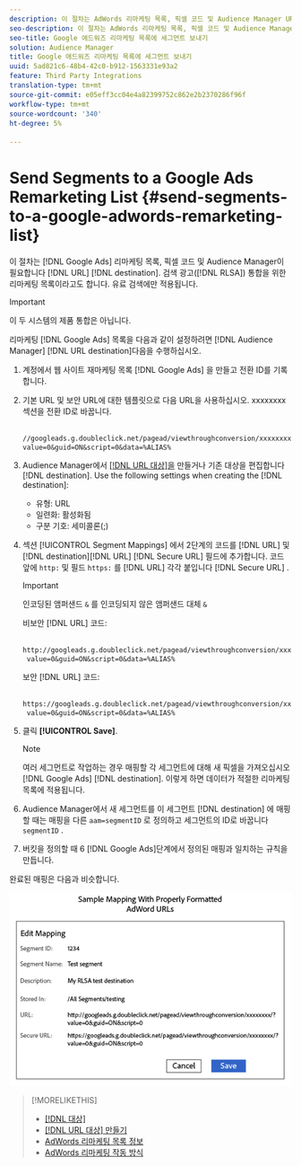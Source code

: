 ```yaml
---
description: 이 절차는 AdWords 리마케팅 목록, 픽셀 코드 및 Audience Manager URL 대상이 필요합니다. RLSA(Search Ads) 통합을 위한 리마케팅 목록이라고도 합니다. 유료 검색에만 적용됩니다.
seo-description: 이 절차는 AdWords 리마케팅 목록, 픽셀 코드 및 Audience Manager URL 대상이 필요합니다. RLSA(Search Ads) 통합을 위한 리마케팅 목록이라고도 합니다. 유료 검색에만 적용됩니다.
seo-title: Google 애드워즈 리마케팅 목록에 세그먼트 보내기
solution: Audience Manager
title: Google 애드워즈 리마케팅 목록에 세그먼트 보내기
uuid: 5ad821c6-48b4-42c0-b912-1563331e93a2
feature: Third Party Integrations
translation-type: tm+mt
source-git-commit: e05eff3cc04e4a82399752c862e2b2370286f96f
workflow-type: tm+mt
source-wordcount: '340'
ht-degree: 5%

---
```



# Send Segments to a Google Ads Remarketing List {#send-segments-to-a-google-adwords-remarketing-list}

이 절차는 [!DNL Google Ads] 리마케팅 목록, 픽셀 코드 및 Audience Manager이 필요합니다 [!DNL URL] [!DNL destination]. 검색 광고([!DNL RLSA]) 통합을 위한 리마케팅 목록이라고도 합니다. 유료 검색에만 적용됩니다.

>[!IMPORTANT]
>이 두 시스템의 제품 통합은 아닙니다.

리마케팅 [!DNL Google Ads] 목록을 다음과 같이 설정하려면 [!DNL Audience Manager] [!DNL URL destination]다음을 수행하십시오.

1. 계정에서 웹 사이트 재마케팅 목록 [!DNL Google Ads] 을 [](https://support.google.com/adwords/answer/2454064?hl=en) 만들고 전환 ID를 기록합니다.
1. 기본 URL 및 보안 URL에 대한 템플릿으로 다음 URL을 사용하십시오. xxxxxxxx 섹션을 전환 ID로 바꿉니다.

   ```
    //googleads.g.doubleclick.net/pagead/viewthroughconversion/xxxxxxxx/?value=0&guid=ON&script=0&data=%ALIAS%
   ```

1. Audience Manager에서 [[!DNL URL 대상]을](../../features/destinations/create-url-destination.md) 만들거나 기존 대상을 편집합니다 [!DNL destination]. Use the following settings when creating the [!DNL destination]:
   * 유형: URL
   * 일련화: 활성화됨
   * 구분 기호: 세미콜론(;)

1. 섹션 [!UICONTROL Segment Mappings] 에서 2단계의 코드를 [!DNL URL] 및 [!DNL destination][!DNL URL] [!DNL Secure URL] 필드에 추가합니다. 코드 앞에 `http:` 및 필드 `https:` 를 [!DNL URL] 각각 붙입니다 [!DNL Secure URL] .

   >[!IMPORTANT]
   >
   >인코딩된 앰퍼샌드 `&` 를 인코딩되지 않은 앰퍼샌드 대체 `&`

   비보안 [!DNL URL] 코드:

   ```
    http://googleads.g.doubleclick.net/pagead/viewthroughconversion/xxxxxxxx/?
    value=0&guid=ON&script=0&data=%ALIAS%
   ```

   보안 [!DNL URL] 코드:

   ```
    https://googleads.g.doubleclick.net/pagead/viewthroughconversion/xxxxxxxx/?
    value=0&guid=ON&script=0&data=%ALIAS%
   ```

1. 클릭 **[!UICONTROL Save]**.

   >[!NOTE]
   >
   >여러 세그먼트로 작업하는 경우 매핑할 각 세그먼트에 대해 새 픽셀을 가져오십시오 [!DNL Google Ads] [!DNL destination]. 이렇게 하면 데이터가 적절한 리마케팅 목록에 적용됩니다.

1. Audience Manager에서 새 세그먼트를 이 세그먼트 [!DNL destination] 에 매핑할 때는 매핑을 다른 `aam=segmentID` 로 정의하고 세그먼트의 ID로 바꿉니다 `segmentID` .
1. 버킷을 정의할 때 6 [!DNL Google Ads]단계에서 정의된 매핑과 일치하는 규칙을 만듭니다.

완료된 매핑은 다음과 비슷합니다.

![](../assets/rlsa_mapping.png)

>[!MORELIKETHIS]
>
>* [[!DNL 대상]](../../features/destinations/destinations.md)
>* [[!DNL URL 대상] 만들기](../../features/destinations/create-url-destination.md)
>* [AdWords 리마케팅 목록 정보](https://support.google.com/adwords/answer/2472738)
>* [AdWords 리마케팅 작동 방식](https://support.google.com/adwords/answer/2454000)

